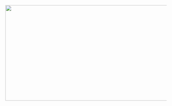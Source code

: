 <a href="https://www.solve-nyang.com"><img src="https://api.solve-nyang.com/compose/pucomaru" width="600" height="300"/></a>

